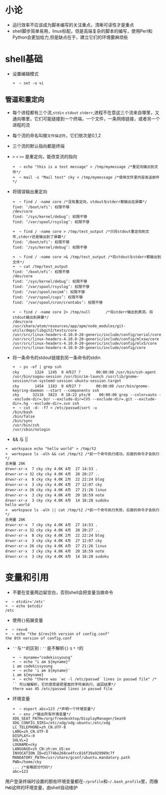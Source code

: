 # 小论
- 运行效率不应该成为脚本编写的关注重点，清晰可读性才是重点
- shell脚步简单易用，linux标配，但是高端复杂的脚本的编写，使用Perl和Python会更加给力,但是缺点在于，建立它们的环境要麻烦些

# shell基础
- 设置编辑模式
    ```
    ➜  ~ set -o vi
    ```

## 管道和重定向
- 每个进程都有三个流,`stdin` `stdout` `stderr`,进程不在意这三个流来自哪里，又通向哪里，它们可能链接到一个终端，一个文件，一条网络链接，或者另一个进程的流
- 每个流的命名叫做`文件描述符`，它们依次是0,1,2
- 三个流的默认指向都是终端
- `>` `<` `>>` 是重定向，能改变流的指向
    ```
    ➜  ~ echo "this is a test message" > /tmp/mymessage /*重定向输出到文件*/
    ➜  ~ mail -s "Mail test" cky < /tmp/mymessage /*使用文件里内容发送邮件*/
    ```
- 将错误输出重定向
    ```
    ➜  ~ find / -name core /*没有重定向，stdout与stderr都输出在屏幕*/
    find: ‘/boot/efi’: 权限不够
    /dev/core
    find: ‘/sys/kernel/debug’: 权限不够
    find: ‘/var/spool/rsyslog’: 权限不够

    ➜  ~ find / -name core > /tmp/test_output /*只将stdout重定向到文件,stderr还是输出到了屏幕*/
    find: ‘/boot/efi’: 权限不够
    find: ‘/sys/kernel/debug’: 权限不够

    ➜  ~ find / -name core >& /tmp/test_output /*将stdout与stderr都输出到文件*/
    ➜  ~ cat /tmp/test_output
    find: ‘/boot/efi’: 权限不够
    /dev/core
    find: ‘/sys/kernel/debug’: 权限不够
    find: ‘/var/spool/rsyslog’: 权限不够
    find: ‘/var/spool/exim4’: 权限不够
    find: ‘/var/spool/cups’: 权限不够
    find: ‘/var/spool/cron/crontabs’: 权限不够

    ➜  ~ find / -name core 2> /tmp/null       /*将stderr输出到黑洞，将stdout输出到屏幕*/
    /dev/core
    /usr/share/atom/resources/app/apm/node_modules/git-utils/deps/libgit2/tests/core
    /usr/src/linux-headers-4.10.0-20-generic/include/config/serial/core
    /usr/src/linux-headers-4.10.0-20-generic/include/config/mlxsw/core
    /usr/src/linux-headers-4.10.0-20-generic/include/config/mlx5/core
    /usr/src/linux-headers-4.10.0-20-generic/include/config/core
    ```

- 将一条命令的stdout链接到另一条命令的stdin
    ```
    ➜  ~ ps -ef | grep ssh                
    cky       1324  1245  0 4月27 ?       00:00:00 /usr/bin/ssh-agent /usr/bin/sogou-session /usr/bin/im-launch /usr/lib/gnome-session/run-systemd-session ubuntu-session.target
    cky       1454  1183  0 4月27 ?       00:00:00 /usr/bin/gnome-keyring-daemon --start --components ssh
    cky      32116  3823  0 18:22 pts/0    00:00:00 grep --color=auto --exclude-dir=.bzr --exclude-dir=CVS --exclude-dir=.git --exclude-dir=.hg --exclude-dir=.svn ssh
    ➜  ~ cut -d: -f7 < /etc/passwd|sort -u
    /bin/bash
    /bin/false
    /bin/sync
    /usr/bin/zsh
    /usr/sbin/nologin
    ```
- && 与 ||
```
➜  workspace echo "hello world" > /tmp/t2
➜  workspace ls -alh && cat /tmp/t2 /*前一个命令执行成功，后面的命令才会执行*/
总用量 28K
drwxr-xr-x  7 cky cky 4.0K 4月  27 14:53 .
drwxr-xr-x 32 cky cky 4.0K 4月  28 20:27 ..
drwxr-xr-x  8 cky cky 4.0K 2月  22 22:24 blog
drwxr-xr-x  3 cky cky 4.0K 4月  27 12:07 cky
drwxr-xr-x 26 cky cky 4.0K 4月  27 21:26 linux
drwxr-xr-x  3 cky cky 4.0K 4月  20 18:59 note
drwxr-xr-x  3 cky cky 4.0K 4月  14 16:28 sudoku
hello world
➜  workspace ls -alh || cat /tmp/t2 /*前一个命令执行失败，后面的命令才会执行*/
总用量 28K
drwxr-xr-x  7 cky cky 4.0K 4月  27 14:53 .
drwxr-xr-x 32 cky cky 4.0K 4月  28 20:27 ..
drwxr-xr-x  8 cky cky 4.0K 2月  22 22:24 blog
drwxr-xr-x  3 cky cky 4.0K 4月  27 12:07 cky
drwxr-xr-x 26 cky cky 4.0K 4月  27 21:26 linux
drwxr-xr-x  3 cky cky 4.0K 4月  20 18:59 note
drwxr-xr-x  3 cky cky 4.0K 4月  14 16:28 sudoku
```

# 变量和引用
- 不要在变量两边留空白，否则shell会把变量当做命令
```
➜  ~ etcdir='/etc'
➜  ~ echo $etcdir
/etc
```
- 使用`{}`拓展变量
```
➜  ~ rev=8
➜  ~ echo "the ${rev}th version of config.conf"
the 8th version of config.conf
```

- `''`与`""`的区别 : `''`是不解析`{}` `$` `*` `?`的
    ```
    ➜  ~ myname="codekissyoung"
    ➜  ~ echo "i am ${myname}"
    i am codekissyoung
    ➜  ~ echo 'i am ${myname}'
    i am ${myname}
    ➜  ~ echo "there was `wc -l /etc/passwd` lines in passwd file" /* `` 可以被解析，它的意思是把里面的字符串执行，返回结果*/
    there was 45 /etc/passwd lines in passwd file
    ```


- 环境变量
    ```
    ➜  ~ export abc=123 /*声明一个环境变量*/
    ➜  ~ env /*输出所有环境变量*/
    XDG_SEAT_PATH=/org/freedesktop/DisplayManager/Seat0
    XDG_CONFIG_DIRS=/etc/xdg/xdg-ubuntu:/etc/xdg
    LC_TELEPHONE=zh_CN.UTF-8
    LANG=zh_CN.UTF-8
    DISPLAY=:0
    SHLVL=2
    LOGNAME=cky
    LANGUAGE=zh_CN:zh:en_US:en
    INVOCATION_ID=d1774be268ce4fcc816f39a929989c7f
    MANDATORY_PATH=/usr/share/gconf/ubuntu.mandatory.path
    PWD=/home/cky
    ... /*省略部分代码*/
    abc=123
    ```
用户登录终端时设置的那些环境变量都在`~/profile`和`~/.bash_profile`里，而像`PWD`这样的环境变量，由shell自动维护
